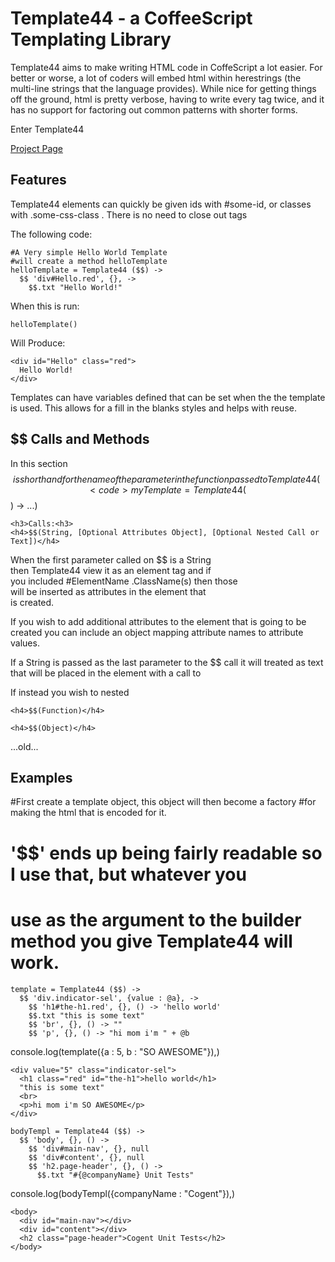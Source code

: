 Template44 - a CoffeeScript Templating Library
==============================================

Template44 aims to make writing HTML code in CoffeScript a lot easier.
For better or worse, a lot of coders will embed html within herestrings 
(the multi-line strings that the language provides). 
While nice for getting things off the ground, html is pretty verbose, having
to write every tag twice, and it has no support for factoring out common patterns
with shorter forms. 

Enter Template44

[Project Page](http://benjaminjackman.github.com/Template44)

Features
--------
Template44 elements can quickly be given ids with #some-id, or classes with .some-css-class . 
There is no need to close out tags

The following code: 

    #A Very simple Hello World Template
    #will create a method helloTemplate
    helloTemplate = Template44 ($$) ->
      $$ 'div#Hello.red', {}, ->
        $$.txt "Hello World!"

When this is run:

    helloTemplate()

Will Produce:

    <div id="Hello" class="red">
      Hello World!
    </div>

Templates can have variables defined that can be set when the the template
is used. This allows for a fill in the blanks styles and helps with reuse.


$$ Calls and Methods
--------------------
In this section $$ is shorthand for the name of the parameter in the function passed to Template44
(<code>myTemplate = Template44 ($$) -> ...</code>)


    <h3>Calls:<h3>
    <h4>$$(String, [Optional Attributes Object], [Optional Nested Call or Text])</h4>

When the first parameter called on $$ is a String  
then Template44 view it as an element tag and if  
you included #ElementName .ClassName(s) then those  
will be inserted as attributes in the element that  
is created.

If you wish to add additional attributes to the element 
that is going to be created you can include an object 
mapping attribute names to attribute values.

If a String is passed as the last parameter to the $$ call it will treated as
text that will be placed in the element with a call to 

If instead you wish to nested

    <h4>$$(Function)</h4>

    <h4>$$(Object)</h4>






...old...

Examples
--------

#First create a template object, this object will then become a factory
#for making the html that is encoded for it.
# '$$' ends up being fairly readable so I use that, but whatever you 
# use as the argument to the builder method you give Template44 will work.
    template = Template44 ($$) ->
      $$ 'div.indicator-sel', {value : @a}, ->
        $$ 'h1#the-h1.red', {}, () -> 'hello world'
        $$.txt "this is some text"
        $$ 'br', {}, () -> ""
        $$ 'p', {}, () -> "hi mom i'm " + @b

console.log(template({a : 5, b : "SO AWESOME"}),)
>
    <div value=​"5" class=​"indicator-sel">​
      <h1 class=​"red" id=​"the-h1">​hello world​</h1>​
      "this is some text"
      <br>​
      <p>​hi mom i'm SO AWESOME​</p>​
    </div>​

    bodyTempl = Template44 ($$) ->
      $$ 'body', {}, () ->
        $$ 'div#main-nav', {}, null
        $$ 'div#content', {}, null
        $$ 'h2.page-header', {}, () ->
          $$.txt "#{@companyName} Unit Tests"

console.log(bodyTempl({companyName : "Cogent"}),)
>
    <body>​
      <div id=​"main-nav">​</div>​
      <div id=​"content">​</div>​
      <h2 class=​"page-header">​Cogent Unit Tests​</h2>​
    </body>​
###
